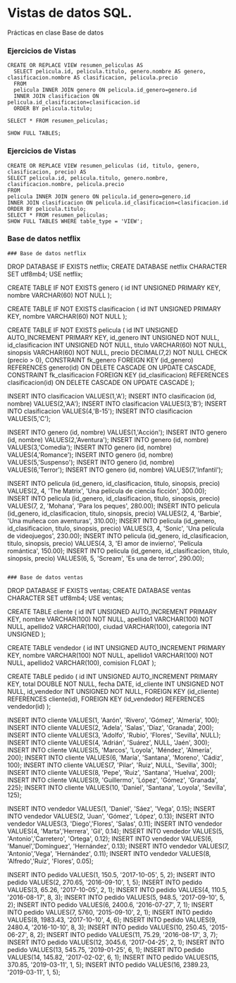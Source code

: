 # Vistas de datos SQL.
Prácticas en clase Base de datos

### Ejercicios de Vistas
```
CREATE OR REPLACE VIEW resumen_peliculas AS 
  SELECT pelicula.id, pelicula.titulo, genero.nombre AS genero, clasificacion.nombre AS clasificacion, pelicula.precio 
  FROM 
  pelicula INNER JOIN genero ON pelicula.id_genero=genero.id 
  INNER JOIN clasificacion ON pelicula.id_clasificacion=clasificacion.id 
  ORDER BY pelicula.titulo;

SELECT * FROM resumen_peliculas;

SHOW FULL TABLES;
```

### Ejercicios de Vistas
```
CREATE OR REPLACE VIEW resumen_peliculas (id, titulo, genero, clasificacion, precio) AS 
SELECT pelicula.id, pelicula.titulo, genero.nombre, clasificacion.nombre, pelicula.precio 
FROM 
pelicula INNER JOIN genero ON pelicula.id_genero=genero.id 
INNER JOIN clasificacion ON pelicula.id_clasificacion=clasificacion.id 
ORDER BY pelicula.titulo;
SELECT * FROM resumen_peliculas;
SHOW FULL TABLES WHERE table_type = 'VIEW';
```

### Base de datos netflix
```
### Base de datos netflix
```
DROP DATABASE IF EXISTS netflix;
CREATE DATABASE netflix CHARACTER SET utf8mb4;
USE netflix;

CREATE TABLE IF NOT EXISTS genero (
  id INT UNSIGNED PRIMARY KEY, 
  nombre VARCHAR(60) NOT NULL
);

CREATE TABLE IF NOT EXISTS clasificacion (
  id INT UNSIGNED PRIMARY KEY, 
  nombre VARCHAR(60) NOT NULL
);

CREATE TABLE IF NOT EXISTS pelicula (
  id INT UNSIGNED AUTO_INCREMENT PRIMARY KEY,
  id_genero INT UNSIGNED NOT NULL,
  id_clasificacion INT UNSIGNED NOT NULL,
  titulo VARCHAR(60) NOT NULL,
  sinopsis VARCHAR(60) NOT NULL,
  precio DECIMAL(7,2) NOT NULL CHECK (precio > 0),
  CONSTRAINT fk_genero FOREIGN KEY (id_genero) 
  REFERENCES genero(id) 
  ON DELETE CASCADE ON UPDATE CASCADE,
  CONSTRAINT fk_clasificacion FOREIGN KEY (id_clasificacion) 
  REFERENCES clasificacion(id) 
  ON DELETE CASCADE ON UPDATE CASCADE
);

INSERT INTO clasificacion VALUES(1,'A');
INSERT INTO clasificacion (id, nombre) VALUES(2,'AA');
INSERT INTO clasificacion VALUES(3,'B');
INSERT INTO clasificacion VALUES(4,'B-15');
INSERT INTO clasificacion VALUES(5,'C');

INSERT INTO genero (id, nombre) VALUES(1,'Acción');
INSERT INTO genero (id, nombre) VALUES(2,'Aventura');
INSERT INTO genero (id, nombre) VALUES(3,'Comedia');
INSERT INTO genero (id, nombre) VALUES(4,'Romance');
INSERT INTO genero (id, nombre) VALUES(5,'Suspenso');
INSERT INTO genero (id, nombre) VALUES(6,'Terror');
INSERT INTO genero (id, nombre) VALUES(7,'Infantil');

INSERT INTO pelicula (id_genero, id_clasificacion, titulo, sinopsis, precio) VALUES(2, 4, 'The Matrix', 'Una película de ciencia ficción', 300.00);
INSERT INTO pelicula (id_genero, id_clasificacion, titulo, sinopsis, precio) VALUES(7, 2, 'Mohana', 'Para los peques', 280.00);
INSERT INTO pelicula (id_genero, id_clasificacion, titulo, sinopsis, precio) VALUES(2, 4, 'Barbie', 'Una muñeca con aventuras', 310.00);
INSERT INTO pelicula (id_genero, id_clasificacion, titulo, sinopsis, precio) VALUES(3, 4, 'Sonic', 'Una película de videojuegos', 230.00);
INSERT INTO pelicula (id_genero, id_clasificacion, titulo, sinopsis, precio) VALUES(4, 3, 'El amor de invierno', 'Película romántica', 150.00);
INSERT INTO pelicula (id_genero, id_clasificacion, titulo, sinopsis, precio) VALUES(6, 5, 'Scream', 'Es una de terror', 290.00);
```

### Base de datos ventas
```
DROP DATABASE IF EXISTS ventas;
CREATE DATABASE ventas CHARACTER SET utf8mb4;
USE ventas;

CREATE TABLE cliente (
  id INT UNSIGNED AUTO_INCREMENT PRIMARY KEY,
  nombre VARCHAR(100) NOT NULL,
  apellido1 VARCHAR(100) NOT NULL,
  apellido2 VARCHAR(100),
  ciudad VARCHAR(100),
  categoría INT UNSIGNED
);

CREATE TABLE vendedor (
  id INT UNSIGNED AUTO_INCREMENT PRIMARY KEY,
  nombre VARCHAR(100) NOT NULL,
  apellido1 VARCHAR(100) NOT NULL,
  apellido2 VARCHAR(100),
  comision FLOAT
);

CREATE TABLE pedido (
  id INT UNSIGNED AUTO_INCREMENT PRIMARY KEY,
  total DOUBLE NOT NULL,
  fecha DATE,
  id_cliente INT UNSIGNED NOT NULL,
  id_vendedor INT UNSIGNED NOT NULL,
  FOREIGN KEY (id_cliente) REFERENCES cliente(id),
  FOREIGN KEY (id_vendedor) REFERENCES vendedor(id)
);

INSERT INTO cliente VALUES(1, 'Aarón', 'Rivero', 'Gómez', 'Almería', 100);
INSERT INTO cliente VALUES(2, 'Adela', 'Salas', 'Díaz', 'Granada', 200);
INSERT INTO cliente VALUES(3, 'Adolfo', 'Rubio', 'Flores', 'Sevilla', NULL);
INSERT INTO cliente VALUES(4, 'Adrián', 'Suárez', NULL, 'Jaén', 300);
INSERT INTO cliente VALUES(5, 'Marcos', 'Loyola', 'Méndez', 'Almería', 200);
INSERT INTO cliente VALUES(6, 'María', 'Santana', 'Moreno', 'Cádiz', 100);
INSERT INTO cliente VALUES(7, 'Pilar', 'Ruiz', NULL, 'Sevilla', 300);
INSERT INTO cliente VALUES(8, 'Pepe', 'Ruiz', 'Santana', 'Huelva', 200);
INSERT INTO cliente VALUES(9, 'Guillermo', 'López', 'Gómez', 'Granada', 225);
INSERT INTO cliente VALUES(10, 'Daniel', 'Santana', 'Loyola', 'Sevilla', 125);

INSERT INTO vendedor VALUES(1, 'Daniel', 'Sáez', 'Vega', 0.15);
INSERT INTO vendedor VALUES(2, 'Juan', 'Gómez', 'López', 0.13);
INSERT INTO vendedor VALUES(3, 'Diego','Flores', 'Salas', 0.11);
INSERT INTO vendedor VALUES(4, 'Marta','Herrera', 'Gil', 0.14);
INSERT INTO vendedor VALUES(5, 'Antonio','Carretero', 'Ortega', 0.12);
INSERT INTO vendedor VALUES(6, 'Manuel','Domínguez', 'Hernández', 0.13);
INSERT INTO vendedor VALUES(7, 'Antonio','Vega', 'Hernández', 0.11);
INSERT INTO vendedor VALUES(8, 'Alfredo','Ruiz', 'Flores', 0.05);

INSERT INTO pedido VALUES(1, 150.5, '2017-10-05', 5, 2);
INSERT INTO pedido VALUES(2, 270.65, '2016-09-10', 1, 5);
INSERT INTO pedido VALUES(3, 65.26, '2017-10-05', 2, 1);
INSERT INTO pedido VALUES(4, 110.5, '2016-08-17', 8, 3);
INSERT INTO pedido VALUES(5, 948.5, '2017-09-10', 5, 2);
INSERT INTO pedido VALUES(6, 2400.6, '2016-07-27', 7, 1);
INSERT INTO pedido VALUES(7, 5760, '2015-09-10', 2, 1);
INSERT INTO pedido VALUES(8, 1983.43, '2017-10-10', 4, 6);
INSERT INTO pedido VALUES(9, 2480.4, '2016-10-10', 8, 3);
INSERT INTO pedido VALUES(10, 250.45, '2015-06-27', 8, 2);
INSERT INTO pedido VALUES(11, 75.29, '2016-08-17', 3, 7);
INSERT INTO pedido VALUES(12, 3045.6, '2017-04-25', 2, 1);
INSERT INTO pedido VALUES(13, 545.75, '2019-01-25', 6, 1);
INSERT INTO pedido VALUES(14, 145.82, '2017-02-02', 6, 1);
INSERT INTO pedido VALUES(15, 370.85, '2019-03-11', 1, 5);
INSERT INTO pedido VALUES(16, 2389.23, '2019-03-11', 1, 5);
```
